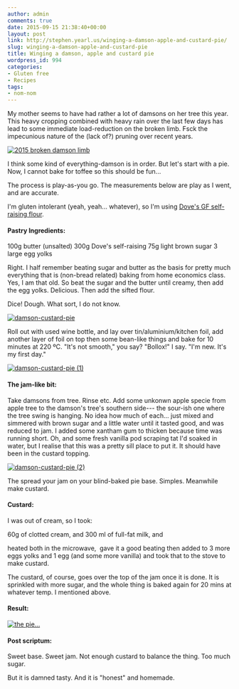 ```yaml
---
author: admin
comments: true
date: 2015-09-15 21:38:40+00:00
layout: post
link: http://stephen.yearl.us/winging-a-damson-apple-and-custard-pie/
slug: winging-a-damson-apple-and-custard-pie
title: Winging a damson, apple and custard pie
wordpress_id: 994
categories:
- Gluten free
- Recipes
tags:
- nom-nom
---
```


My mother seems to have had rather a lot of damsons on her tree this year. This heavy cropping combined with heavy rain over the last few days has lead to some immediate load-reduction on the broken limb. Fsck the impecunious nature of the (lack of?) pruning over recent years.

[![2015 broken damson limb](http://stephen.yearl.us/wp-content/uploads/2015/09/IMG_0396-1024x768.jpg)](http://stephen.yearl.us/wp-content/uploads/2015/09/IMG_0396.jpg)

I think some kind of everything-damson is in order. But let's start with a pie. Now, I cannot bake for toffee so this should be fun...

The process is play-as-you go. The measurements below are play as I went, and are accurate.

I'm gluten intolerant (yeah, yeah... whatever), so I'm using [Dove's GF self-raising flour](https://www.dovesfarm.co.uk/flour-and-ingredients/gluten-and-wheat-free-s-r-white-flour-x-1kg/).


#### Pastry Ingredients:


100g butter (unsalted)
300g Dove's self-raising
75g light brown sugar
3 large egg yolks

Right. I half remember beating sugar and butter as the basis for pretty much everything that is (non-bread related) baking from home economics class. Yes, I am that old. So beat the sugar and the butter until creamy, then add the egg yolks. Delicious. Then add the sifted flour.

Dice! Dough. What sort, I do not know.

[![damson-custard-pie](http://stephen.yearl.us/wp-content/uploads/2015/09/damson-custard-pie-1024x768.jpg)](http://stephen.yearl.us/wp-content/uploads/2015/09/damson-custard-pie.jpg)

Roll out with used wine bottle, and lay over tin/aluminium/kitchen foil, add another layer of foil on top then some bean-like things and bake for 10 minutes at 220 ºC. "It's not smooth," you say? "Bollox!" I say. "I'm new. It's my first day."

[![damson-custard-pie (1)](http://stephen.yearl.us/wp-content/uploads/2015/09/damson-custard-pie-1-1024x768.jpg)](http://stephen.yearl.us/wp-content/uploads/2015/09/damson-custard-pie-1.jpg)


#### The jam-like bit:


Take damsons from tree. Rinse etc. Add some unkonwn apple specie from apple tree to the damson's tree's southern side--- the sour-ish one where the tree swing is hanging. No idea how much of each... just mixed and simmered with brown sugar and a little water until it tasted good, and was reduced to jam. I added some xantham gum to thicken because time was running short. Oh, and some fresh vanilla pod scraping tat I'd soaked in water, but I realise that this was a pretty sill place to put it. It should have been in the custard topping.

[![damson-custard-pie (2)](http://stephen.yearl.us/wp-content/uploads/2015/09/damson-custard-pie-2-1024x768.jpg)](http://stephen.yearl.us/wp-content/uploads/2015/09/damson-custard-pie-2.jpg)

The spread your jam on your blind-baked pie base. Simples. Meanwhile make custard.


#### Custard:


I was out of cream, so I took:

60g of clotted cream, and
300 ml of full-fat milk, and

heated both in the microwave,  gave it a good beating then added to 3 more eggs yolks and 1 egg (and some more vanilla) and took that to the stove to make custard.

The custard, of course, goes over the top of the jam once it is done. It is sprinkled with more sugar, and the whole thing is baked again for 20 mins at whatever temp. I mentioned above.


#### Result:




[![the pie...](http://stephen.yearl.us/wp-content/uploads/2015/09/damson-custard-pie-5-1024x768.jpg)](http://stephen.yearl.us/wp-content/uploads/2015/09/damson-custard-pie-5.jpg)


#### Post scriptum:


Sweet base. Sweet jam. Not enough custard to balance the thing.
Too much sugar.

But it is damned tasty. And it is "honest" and homemade.

